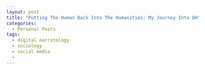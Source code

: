 ```yaml
---
layout: post
title: "Putting The Human Back Into The Humanities: My Journey Into DH"
categories:
  - Personal Posts
tags:
  - digital narratology
  - sociology
  - social media
  - 
---
```


